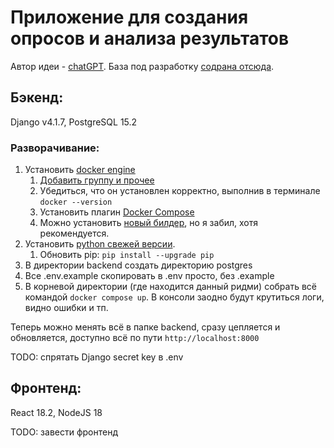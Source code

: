 # Приложение для создания опросов и анализа результатов

Автор идеи - [chatGPT](https://freegpt.one/). База под разработку [содрана отсюда](https://learndjango.com/tutorials/django-docker-and-postgresql-tutorial).

## Бэкенд:

Django v4.1.7, PostgreSQL 15.2


### Разворачивание:
1. Установить [docker engine](https://docs.docker.com/engine/install/)
   1. [Добавить группу и прочее](https://docs.docker.com/engine/install/linux-postinstall/)
   2. Убедиться, что он установлен корректно, выполнив в терминале ```docker --version```
   3. Установить плагин [Docker Compose](https://docs.docker.com/compose/install/linux/)
   4. Можно установить [новый билдер](https://docs.docker.com/build/install-buildx/), но я забил, хотя рекомендуется.
2. Установить [python свежей версии](https://www.python.org/downloads/).
   1. Обновить pip: ```pip install --upgrade pip```
3. В директории backend создать директорию postgres
4. Все .env.example скопировать в .env просто, без .example
5. В корневой директории (где находится данный ридми) собрать всё командой ```docker compose up```. В консоли заодно будут крутиться логи, видно ошибки и тп.

Теперь можно менять всё в папке backend, сразу цепляется и обновляется, доступно всё по пути ```http://localhost:8000```

TODO: спрятать Django secret key  в .env

## Фронтенд:
React 18.2, NodeJS 18

TODO: завести фронтенд
